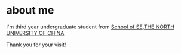 <!-- ---
permalink: /
title: "academicpages is a ready-to-fork GitHub Pages template for academic personal websites"
excerpt: "About me"
author_profile: true
redirect_from: 
  - /about/
  - /about.html
--- -->

# about me
I'm third year undergraduate student from [School of SE](https://ss.nuc.edu.cn/),[THE NORTH UNIVERSITY OF CHINA](http://www.nuc.edu.cn/)

Thank you for your visit!

